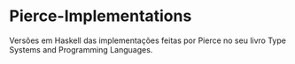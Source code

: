 # Pierce-Implementations

Versões em Haskell das implementações feitas por Pierce no seu livro Type Systems and Programming Languages.
